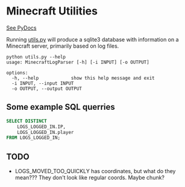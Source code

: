 # Minecraft Utilities

[See PyDocs](https://jgwoolley.github.io/Minecraft-Utils/utils.html)

Running [utils.py](utils.py) will produce a sqlite3 database with information on a Minecraft server, primarily based on log files.

``` console
python utils.py --help
usage: MinecraftLogParser [-h] [-i INPUT] [-o OUTPUT]

options:
  -h, --help            show this help message and exit
  -i INPUT, --input INPUT
  -o OUTPUT, --output OUTPUT
```

## Some example SQL querries

```sql
SELECT DISTINCT
	LOGS_LOGGED_IN.IP,
	LOGS_LOGGED_IN.player
FROM LOGS_LOGGED_IN;
```

## TODO

- LOGS_MOVED_TOO_QUICKLY has coordinates, but what do they mean??? They don't look like regular coords. Maybe chunk?
